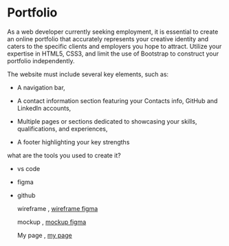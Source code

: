# Portfolio
As a web developer currently seeking employment, it is essential to create an online portfolio that accurately represents your creative identity and caters to the specific clients and employers you hope to attract. Utilize your expertise in HTML5, CSS3, and limit the use of Bootstrap to construct your portfolio independently.

The website must include several key elements, such as:


* A navigation bar,
* A contact information section featuring your Contacts   info, GitHub and LinkedIn accounts,

* Multiple pages or sections dedicated to showcasing your skills, qualifications, and experiences,
 * A footer highlighting your key strengths

what are the tools you used to create it?

* vs code
* figma
* github
  
    wireframe ,
[wireframe figma](https://www.figma.com/file/W8z8RdupHZYNGfC6mCnFl9/portfolioWireframe_1?t=KCvktXuLz0ACI18a-0)
  
  mockup ,
  [mockup figma](https://www.figma.com/file/PWSuEKZ3aknQgmmSyX2kuA/Portfolio-(1)?t=KCvktXuLz0ACI18a-0)
  
  My page , 
  [my page](https://mahmoud-hassan98.github.io/Portfolio/)
